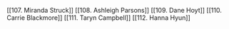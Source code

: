 [[107. Miranda Struck]] [[108. Ashleigh Parsons]] [[109. Dane Hoyt]] [[110. Carrie Blackmore]] [[111. Taryn Campbell]] [[112. Hanna Hyun]]